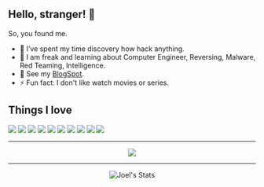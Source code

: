 ## Hello, stranger! 👋

So, you found me.

- 🔭 I’ve spent my time discovery how hack anything.
- 💚 I am freak and learning about Computer Engineer, Reversing, Malware, Red Teaming, Intelligence.
- 🌱 See my [BlogSpot](https://sime0x01.github.io).
- ⚡ Fun fact: I don't like watch movies or series.

## Things I love

![](https://img.shields.io/badge/-GDB-9cf)
![](https://img.shields.io/badge/-x64dbg-lightgrey)
![](https://img.shields.io/badge/-YARA-green)
![](https://img.shields.io/badge/-Detect_It_Easy-yellow)
![](https://img.shields.io/badge/-Low_Level_Programming-green)
![](https://img.shields.io/badge/-OS_Internals-yellow)
![](https://img.shields.io/badge/-C-gray)
![](https://img.shields.io/badge/-IDA_Pro-blue)
![](https://img.shields.io/badge/-Red%20Hat-red)
![](https://img.shields.io/badge/-GEF-green)

********

<p align="center">
<a href="https://www.buymeacoffee.com/sime0x01"><img src="https://img.buymeacoffee.com/button-api/?text=Buy me a coffee&emoji=&slug=sime0x01&button_colour=FF5F5F&font_colour=ffffff&font_family=Poppins&outline_colour=000000&coffee_colour=FFDD00"></a>
</p>

********

  <p align="center"> <img src="https://github-readme-stats.vercel.app/api?username=sime0x01&show_icons=true&theme=gotham" alt="Joel's Stats" />
